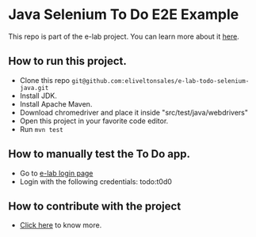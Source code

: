 # Java Selenium To Do E2E Example

This repo is part of the e-lab project. You can learn more about it [here](https://elivelton.qa).

## How to run this project.
- Clone this repo `git@github.com:eliveltonsales/e-lab-todo-selenium-java.git`
- Install JDK.
- Install Apache Maven.
- Download chromedriver and place it inside "src/test/java/webdrivers"
- Open this project in your favorite code editor.
- Run `mvn test`

## How to manually test the To Do app.
- Go to [e-lab login page](https://elivelton.qa/login)
- Login with the following credentials: todo:t0d0

## How to contribute with the project
- [Click here](https://elivelton.qa/) to know more.
